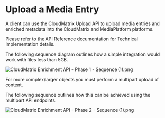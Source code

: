 # Upload a Media Entry

A client can use the CloudMatrix Upload API to upload media entries and enriched metadata into the CloudMatrix and MediaPlatform platforms.

Please refer to the API Reference documentation for Technical Implementation details.

The following sequence diagram outlines how a simple integration would work with files less than 5GB. 

![CloudMatrix Enrichment API - Phase 1 - Sequence (1).png](https://stoplight.io/api/v1/projects/cHJqOjc2ODM3/images/OiCWC6k7vtU)

For more complex/larger objects you must perform a multipart upload of content. 

The following sequence outlines how this can be achieved using the multipart API endpoints. 

![CloudMatrix Enrichment API - Phase 2 - Sequence (1).png](https://stoplight.io/api/v1/projects/cHJqOjc2ODM3/images/pROnd22MePM)

